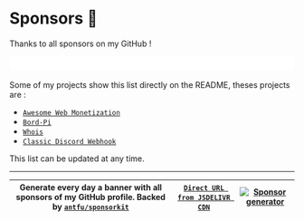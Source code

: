 # Sponsors 🚀

Thanks to all sponsors on my GitHub ! 

![Sponsors](./sponsors.svg)

Some of my projects show this list directly on the README, theses projects are : 

- [`Awesome Web Monetization`](https://github.com/thomasbnt/awesome-web-monetization)
- [`Bord-Pi`](https://github.com/thomasbnt/Bord-Pi)
- [`Whois`](https://github.com/Mist3r-Robot/Whois)
- [`Classic Discord Webhook`](https://github.com/Mist3r-Robot/classic-discord-webhook)

This list can be updated at any time.

____

|Generate every day a banner with all sponsors of my GitHub profile. Backed by [`antfu/sponsorkit`](https://github.com/antfu/sponsorkit)|[`Direct URL from JSDELIVR CDN`](https://cdn.jsdelivr.net/gh/thomasbnt/sponsors/sponsors.svg)|[![Sponsor generator](https://github.com/thomasbnt/sponsors/actions/workflows/sponsor_gen.yml/badge.svg)](https://github.com/thomasbnt/sponsors/actions/workflows/sponsor_gen.yml)|
|-----|-----|-----|






